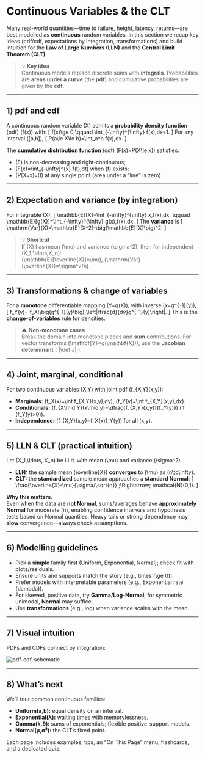 # Continuous Variables & the CLT

Many real-world quantities—time to failure, height, latency, returns—are best modelled as **continuous** random variables. In this section we recap key ideas (pdf/cdf, expectations by integration, transformations) and build intuition for the **Law of Large Numbers (LLN)** and the **Central Limit Theorem (CLT)**.

> 💡 **Key idea**  
> Continuous models replace discrete sums with **integrals**. Probabilities are **areas under a curve** (the **pdf**) and cumulative probabilities are given by the **cdf**.

---

## 1) pdf and cdf

A continuous random variable \(X\) admits a **probability density function** (pdf) \(f(x)\) with:
\[
f(x)\ge 0,\qquad \int_{-\infty}^{\infty} f(x)\,dx=1.
\]
For any interval \([a,b]\),
\[
P(a\le X\le b)=\int_a^b f(x)\,dx.
\]

The **cumulative distribution function** (cdf) \(F(x)=P(X\le x)\) satisfies:
- \(F\) is non-decreasing and right-continuous;
- \(F(x)=\int_{-\infty}^{x} f(t)\,dt\) when \(f\) exists;
- \(P(X=x)=0\) at any single point (area under a “line” is zero).

---

## 2) Expectation and variance (by integration)

For integrable \(X\),
\[
\mathbb{E}[X]=\int_{-\infty}^{\infty} x\,f(x)\,dx, \qquad
\mathbb{E}[g(X)]=\int_{-\infty}^{\infty} g(x)\,f(x)\,dx.
\]
The **variance** is
\[
\mathrm{Var}(X)=\mathbb{E}[X^2]-\big(\mathbb{E}[X]\big)^2.
\]

> 💡 **Shortcut**  
> If \(X\) has mean \(\mu\) and variance \(\sigma^2\), then for independent \(X_1,\ldots,X_n\):  
> \(\mathbb{E}[\overline{X}]=\mu\), \(\mathrm{Var}(\overline{X})=\sigma^2/n\).

---

## 3) Transformations & change of variables

For a **monotone** differentiable mapping \(Y=g(X)\), with inverse \(x=g^{-1}(y)\),
\[
f_Y(y)= f_X\!\big(g^{-1}(y)\big)\,\left|\frac{d}{dy}g^{-1}(y)\right|.
\]
This is the **change-of-variables** rule for densities.

> ⚠️ **Non-monotone cases**  
> Break the domain into monotone pieces and **sum** contributions. For vector transforms \(\mathbf{Y}=g(\mathbf{X})\), use the **Jacobian determinant** \( |\det J| \).

---

## 4) Joint, marginal, conditional

For two continuous variables \(X,Y\) with joint pdf \(f_{X,Y}(x,y)\):
- **Marginals:** \(f_X(x)=\int f_{X,Y}(x,y)\,dy\), \(f_Y(y)=\int f_{X,Y}(x,y)\,dx\).
- **Conditionals:** \(f_{X\mid Y}(x\mid y)=\dfrac{f_{X,Y}(x,y)}{f_Y(y)}\) (if \(f_Y(y)>0\)).
- **Independence:** \(f_{X,Y}(x,y)=f_X(x)f_Y(y)\) for all \(x,y\).

---

## 5) LLN & CLT (practical intuition)

Let \(X_1,\ldots, X_n\) be i.i.d. with mean \(\mu\) and variance \(\sigma^2\).

- **LLN:** the sample mean \(\overline{X}\) **converges** to \(\mu\) as \(n\to\infty\).
- **CLT:** the **standardized** sample mean approaches a **standard Normal**:
  \[
  \frac{\overline{X}-\mu}{\sigma/\sqrt{n}} \;\Rightarrow\; \mathcal{N}(0,1).
  \]

**Why this matters.**  
Even when the data are **not Normal**, sums/averages behave **approximately Normal** for moderate \(n\), enabling confidence intervals and hypothesis tests based on Normal quantiles. Heavy tails or strong dependence may **slow** convergence—always check assumptions.

---

## 6) Modelling guidelines

- Pick a **simple** family first (Uniform, Exponential, Normal); check fit with plots/residuals.
- Ensure units and supports match the story (e.g., times \(\ge 0\)).
- Prefer models with interpretable parameters (e.g., Exponential rate \(\lambda\)).
- For skewed, positive data, try **Gamma/Log-Normal**; for symmetric unimodal, **Normal** may suffice.
- Use **transformations** (e.g., log) when variance scales with the mean.

---

## 7) Visual intuition

PDFs and CDFs connect by integration:

![pdf-cdf-schematic](/images/pdf-cdf.png)



---

## 8) What’s next

We’ll tour common continuous families:

- **Uniform(a,b):** equal density on an interval.  
- **Exponential(λ):** waiting times with memorylessness.  
- **Gamma(k,θ):** sums of exponentials; flexible positive-support models.  
- **Normal(μ,σ²):** the CLT’s fixed point.  

Each page includes examples, tips, an “On This Page” menu, flashcards, and a dedicated quiz.
